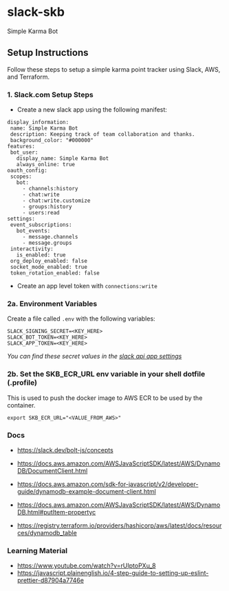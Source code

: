 # slack-skb

Simple Karma Bot

## Setup Instructions

Follow these steps to setup a simple karma point tracker using Slack, AWS, and Terraform.

### 1. Slack.com Setup Steps

- Create a new slack app using the following manifest:

```
display_information:
 name: Simple Karma Bot
 description: Keeping track of team collaboration and thanks.
 background_color: "#000000"
features:
 bot_user:
   display_name: Simple Karma Bot
   always_online: true
oauth_config:
 scopes:
   bot:
     - channels:history
     - chat:write
     - chat:write.customize
     - groups:history
     - users:read
settings:
 event_subscriptions:
   bot_events:
     - message.channels
     - message.groups
 interactivity:
   is_enabled: true
 org_deploy_enabled: false
 socket_mode_enabled: true
 token_rotation_enabled: false
```

- Create an app level token with `connections:write`

### 2a. Environment Variables

Create a file called `.env` with the following variables:

```
SLACK_SIGNING_SECRET=<KEY_HERE>
SLACK_BOT_TOKEN=<KEY_HERE>
SLACK_APP_TOKEN=<KEY_HERE>
```

_You can find these secret values in the [slack api app settings](https://api.slack.com/apps/)_

### 2b. Set the SKB_ECR_URL env variable in your shell dotfile (.profile)

This is used to push the docker image to AWS ECR to be used by the container.

`export SKB_ECR_URL="<VALUE_FROM_AWS>"`

### Docs

- https://slack.dev/bolt-js/concepts

- https://docs.aws.amazon.com/AWSJavaScriptSDK/latest/AWS/DynamoDB/DocumentClient.html
- https://docs.aws.amazon.com/sdk-for-javascript/v2/developer-guide/dynamodb-example-document-client.html
- https://docs.aws.amazon.com/AWSJavaScriptSDK/latest/AWS/DynamoDB.html#putItem-propertyc
- https://registry.terraform.io/providers/hashicorp/aws/latest/docs/resources/dynamodb_table

### Learning Material

- https://www.youtube.com/watch?v=rUIptoPXu_8
- https://javascript.plainenglish.io/4-step-guide-to-setting-up-eslint-prettier-d87904a7746e
